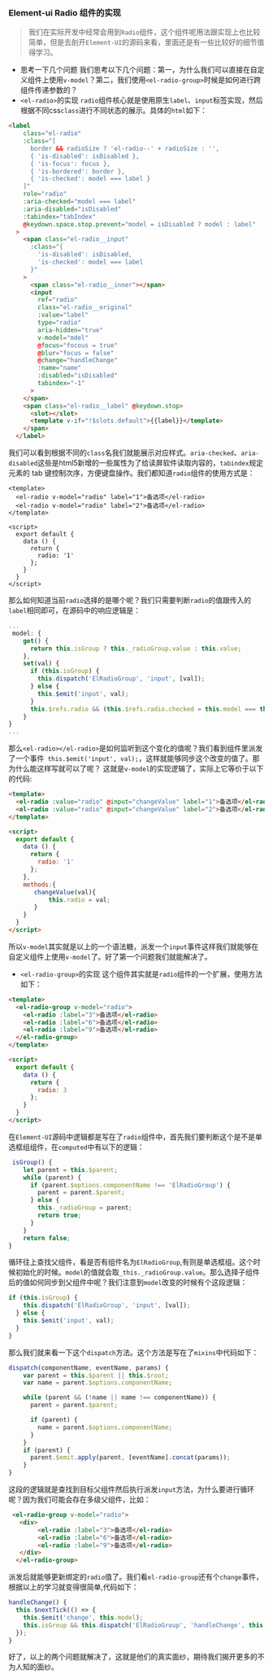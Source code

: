 ### Element-ui Radio 组件的实现
> 我们在实际开发中经常会用到`Radio`组件，这个组件呢用法跟实现上也比较简单，但是去剖开`Element-UI`的源码来看，里面还是有一些比较好的细节值得学习。
- 思考一下几个问题
我们思考以下几个问题：第一，为什么我们可以直接在自定义组件上使用`v-model`？第二，我们使用`<el-radio-group>`时候是如何进行跨组件传递参数的？
- `<el-radio>`的实现
`radio`组件核心就是使用原生`label`、`input`标签实现，然后根据不同css`class`进行不同状态的展示。具体的`html`如下：

```html
<label
    class="el-radio"
    :class="[
      border && radioSize ? 'el-radio--' + radioSize : '',
      { 'is-disabled': isDisabled },
      { 'is-focus': focus },
      { 'is-bordered': border },
      { 'is-checked': model === label }
    ]"
    role="radio"
    :aria-checked="model === label"
    :aria-disabled="isDisabled"
    :tabindex="tabIndex"
    @keydown.space.stop.prevent="model = isDisabled ? model : label"
  >
    <span class="el-radio__input"
      :class="{
        'is-disabled': isDisabled,
        'is-checked': model === label
      }"
    >
      <span class="el-radio__inner"></span>
      <input
        ref="radio"
        class="el-radio__original"
        :value="label"
        type="radio"
        aria-hidden="true"
        v-model="mdel"
        @focus="focous = true"
        @blur="focus = false"
        @change="handleChange"
        :name="name"
        :disabled="isDisabled"
        tabindex="-1"
      >
    </span>
    <span class="el-radio__label" @keydown.stop>
      <slot></slot>
      <template v-if="!$slots.default">{{label}}</template>
    </span>
  </label>
```
我们可以看到根据不同的`class`名我们就能展示对应样式。`aria-checked`、`aria-disabled`这些是html5新增的一些属性为了给读屏软件读取内容的，`tabindex`规定元素的 tab 键控制次序，方便键盘操作。我们都知道`radio`组件的使用方式是：
```vue
<template>
  <el-radio v-model="radio" label="1">备选项</el-radio>
  <el-radio v-model="radio" label="2">备选项</el-radio>
</template>

<script>
  export default {
    data () {
      return {
        radio: '1'
      };
    }
  }
</script>
```
那么如何知道当前`radio`选择的是哪个呢？我们只需要判断`radio`的值跟传入的`label`相同即可，在源码中的响应逻辑是：
```js
...
 model: {
    get() {
      return this.isGroup ? this._radioGroup.value : this.value;
    },
    set(val) {
      if (this.isGroup) {
        this.dispatch('ElRadioGroup', 'input', [val]);
      } else {
        this.$emit('input', val);
      }
      this.$refs.radio && (this.$refs.radio.checked = this.model === this.label);
    }
}
...
```
那么`<el-radio></el-radio>`是如何监听到这个变化的值呢？我们看到组件里派发了一个事件` this.$emit('input', val);`，这样就能够同步这个改变的值了。那为什么能这样写就可以了呢？
这就是`v-model`的实现逻辑了，实际上它等价于以下的代码:
```html
<template>
  <el-radio :value="radio" @input="changeValue" label="1">备选项</el-radio>
  <el-radio :value="radio" @input="changeValue" label="2">备选项</el-radio>
</template>

<script>
  export default {
    data () {
      return {
        radio: '1'
      };
    },
    methods:{
       changeValue(val){
           this.radio = val;
       }
    }
  }
</script>
```
所以`v-model`其实就是以上的一个语法糖，派发一个`input`事件这样我们就能够在自定义组件上使用`v-model`了。好了第一个问题我们就能解决了。

- `<el-radio-group>`的实现
这个组件其实就是`radio`组件的一个扩展，使用方法如下：
```html
<template>
  <el-radio-group v-model="radio">
    <el-radio :label="3">备选项</el-radio>
    <el-radio :label="6">备选项</el-radio>
    <el-radio :label="9">备选项</el-radio>
  </el-radio-group>
</template>

<script>
  export default {
    data () {
      return {
        radio: 3
      };
    }
  }
</script>
```
在`Element-UI`源码中逻辑都是写在了`radio`组件中，首先我们要判断这个是不是单选框组组件，在`computed`中有以下的逻辑：
```js
 isGroup() {
    let parent = this.$parent;
    while (parent) {
      if (parent.$options.componentName !== 'ElRadioGroup') {
        parent = parent.$parent;
      } else {
        this._radioGroup = parent;
        return true;
      }
    }
    return false;
}
```
循环往上查找父组件，看是否有组件名为`ElRadioGroup`,有则是单选框组。这个时候初始化的时候。`model`的值就会取`_this._radioGroup.value`。那么选择子组件后的值如何同步到父组件中呢？我们注意到`model`改变的时候有个这段逻辑：
```js
if (this.isGroup) {
    this.dispatch('ElRadioGroup', 'input', [val]);
  } else {
    this.$emit('input', val);
  }
}
```
那么我们就来看一下这个`dispatch`方法。这个方法是写在了`mixins`中代码如下：
```js
dispatch(componentName, eventName, params) {
    var parent = this.$parent || this.$root;
    var name = parent.$options.componentName;

    while (parent && (!name || name !== componentName)) {
      parent = parent.$parent;

      if (parent) {
        name = parent.$options.componentName;
      }
    }
    if (parent) {
      parent.$emit.apply(parent, [eventName].concat(params));
    }
}
```
这段的逻辑就是查找到目标父组件然后执行派发`input`方法，为什么要进行循环呢？因为我们可能会存在多级父组件，比如：
```html
 <el-radio-group v-model="radio">
   <div>
        <el-radio :label="3">备选项</el-radio>
        <el-radio :label="6">备选项</el-radio>
        <el-radio :label="9">备选项</el-radio>
   </div>
  </el-radio-group>
```
派发后就能够更新绑定的`radio`值了。我们看`el-radio-group`还有个`change`事件，根据以上的学习就变得很简单,代码如下：

```js
handleChange() {
  this.$nextTick(() => {
    this.$emit('change', this.model);
    this.isGroup && this.dispatch('ElRadioGroup', 'handleChange', this.model);
  });
}
```
好了，以上的两个问题就解决了，这就是他们的真实面纱，期待我们揭开更多的不为人知的面纱。


